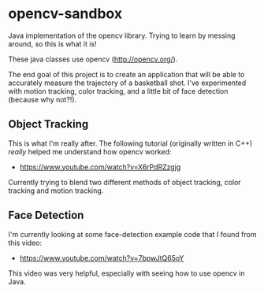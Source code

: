 # opencv-sandbox
Java implementation of the opencv library.  Trying to learn by messing around, so this is what it is!

These java classes use opencv (http://opencv.org/).

The end goal of this project is to create an application that will be able to accurately measure the trajectory of a basketball shot.  I've experimented with motion tracking, color tracking, and a little bit of face detection (because why not?!).

## Object Tracking
This is what I'm really after.  The following tutorial (originally written in C++) *really* helped me understand how opencv worked:
* https://www.youtube.com/watch?v=X6rPdRZzgjg

Currently trying to blend two different methods of object tracking, color tracking and motion tracking.

## Face Detection
I'm currently looking at some face-detection example code that I found from this video:
* https://www.youtube.com/watch?v=7bpwJtQ65oY

This video was very helpful, especially with seeing how to use opencv in Java.
